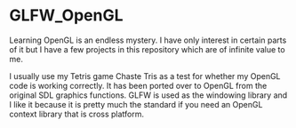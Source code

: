 # GLFW_OpenGL

Learning OpenGL is an endless mystery. I have only interest in certain parts of it but I have a few projects in this repository which are of infinite value to me.

I usually use my Tetris game Chaste Tris as a test for whether my OpenGL code is working correctly. It has been ported over to OpenGL from the original SDL graphics functions. GLFW is used as the windowing library and I like it because it is pretty much the standard if you need an OpenGL context library that is cross platform.
